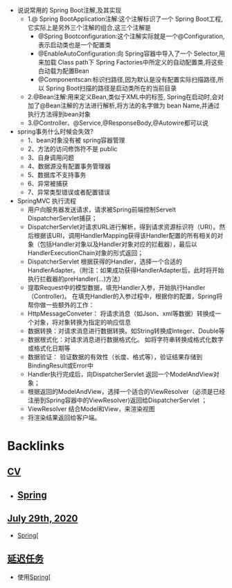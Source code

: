 - 说说常用的 Spring Boot注解,及其实现
    - 1.@ Spring BootApplication注解:这个注解标识了一个 Spring Boot工程,它实际上是另外三个注解的组合,这三个注解是
        - @Spring Bootconfiguration:这个注解实际就是一个@Configuration,表示启动类也是一个配置类
        - @EnableAutoConfiguration:向 Spring容器中导入了一个 Selector,用来加载 Class path下 Spring Factories中所定义的自动配置类,将这些白动载为配置Bean
        - @Componentscan:标识扫路径,因为默认是没有配置实际扫描路径,所以 Spring Boot扫描的路径是启动类所在的当前目录
    - 2.@Bean注解:用来定义Bean,类似于XML中的<bean>标签, Spring在启动时,会对加了@Bean注解的方法进行解析,将方法的名字做为 bean Name,并通过执行方法得到bean对象
    - 3.@Controller、@Service,@ResponseBody,@Autowire都可以说
- spring事务什么时候会失效?
    - 1、bean对象没有被 spring容器管理
    - 2、方法的访问修饰符不是 public
    - 3、自身调用问题
    - 4、数据源没有配置事务管理器
    - 5、数据库不支持事务
    - 6、异常被捕获
    - 7、异常类型错误或者配置错误
- SpringMVC 执行流程
    - 用户向服务器发送请求，请求被Spring前端控制Servelt DispatcherServlet捕获；
    - DispatcherServlet对请求URL进行解析，得到请求资源标识符（URI）。然后根据该URI，调用HandlerMapping获得该Handler配置的所有相关的对象（包括Handler对象以及Handler对象对应的拦截器），最后以HandlerExecutionChain对象的形式返回；
    - DispatcherServlet 根据获得的Handler，选择一个合适的HandlerAdapter。（附注：如果成功获得HandlerAdapter后，此时将开始执行拦截器的preHandler(…)方法）
    - 提取Request中的模型数据，填充Handler入参，开始执行Handler（Controller)。 在填充Handler的入参过程中，根据你的配置，Spring将帮你做一些额外的工作：
    - HttpMessageConveter： 将请求消息（如Json、xml等数据）转换成一个对象，将对象转换为指定的响应信息
    - 数据转换：对请求消息进行数据转换。如String转换成Integer、Double等
    - 数据根式化：对请求消息进行数据格式化。 如将字符串转换成格式化数字或格式化日期等
    - 数据验证： 验证数据的有效性（长度、格式等），验证结果存储到BindingResult或Error中
    - Handler执行完成后，向DispatcherServlet 返回一个ModelAndView对象；
    - 根据返回的ModelAndView，选择一个适合的ViewResolver（必须是已经注册到Spring容器中的ViewResolver)返回给DispatcherServlet ；
    - ViewResolver 结合Model和View，来渲染视图
    - 将渲染结果返回给客户端。

# Backlinks
## [CV](<CV.md>)
- ## [Spring](<Spring.md>)

## [July 29th, 2020](<July 29th, 2020.md>)
- [Spring](<Spring.md>)[

## [延迟任务](<延迟任务.md>)
- 使用[Spring](<Spring.md>)[

